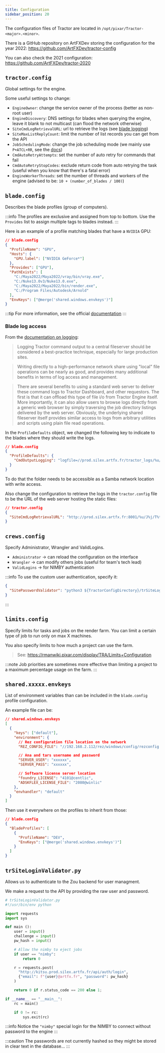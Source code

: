 ```yaml
---
title: Configuration
sidebar_position: 20
---
```


The configuration files of Tractor are located in `/opt/pixar/Tractor-<major>.<minor>`.

There is a GitHub repository on ArtFXDev storing the configuration for the year 2022: https://github.com/ArtFXDev/tractor-config

You can also check the 2021 configuration: https://github.com/ArtFXDev/tractor-2020

## `tractor.config`

Global settings for the engine.

Some useful settings to change:

- `EngineOwner`: change the service owner of the process (better as non-root user)
- `EngineDiscovery`: DNS settings for blades when querying the engine, leave it blank to not multicast (can flood the network otherwise)
- `SiteCmdLogRetrievalURL`: url to retrieve the logs (see [blade logging](#blade-log-access))
- `SiteMaxListReplyCount`: limit the number of list records you can get from the API
- `JobSchedulingMode`: change the job scheduling mode (we mainly use `P+ATCL+RR`, see the [docs](https://rmanwiki.pixar.com/display/TRA/Scheduling+Modes))
- `CmdAutoRetryAttempts`: set the number of auto retry for commands that fail
- `CmdAutoRetryStopCodes`: exclude return code from auto retrying the task (useful when you know that there's a fatal error)
- `EngineWorkerThreads`: set the number of threads and workers of the engine (advised to be: `10 + (number_of_blades / 100)`)

## `blade.config`

Describes the blade profiles (group of computers).

:::info
The profiles are exclusive and assigned from top to bottom. Use the `Provides` list to assign multiple tags to blades instead.
:::

Here is an example of a profile matching blades that have a `NVIDIA` GPU:

```json
// blade.config
{
  "ProfileName": "GPU",
  "Hosts": {
    "GPU.label": ["NVIDIA GeForce*"]
  },
  "Provides": ["GPU"],
  "PathExists": [
    "C:/Maya2022/Maya2022/vray/bin/vray.exe",
    "C:/Nuke13.0v3/Nuke13.0.exe",
    "C:/Maya2022/Maya2022/bin/render.exe",
    "C:/Program Files/Autodesk/Arnold"
  ],
  "EnvKeys": ["@merge('shared.windows.envkeys')"]
}
```

:::tip
For more information, see the official [documentation](https://rmanwiki.pixar.com/display/TRA/Server+Profiles)
:::

### Blade log access

From the [documentation on logging](https://rmanwiki.pixar.com/display/TRA/Logging#Logging-directwritesLoggingCommandOutputtoaCentralFileserver):

> Logging Tractor command output to a central fileserver should be considered a best-practice technique, especially for large production sites.

> Writing directly to a high-performance network share using "local" file operations can be nearly as good, and provides many additional benefits in terms of log access and management.

> There are several benefits to using a standard web server to deliver these command logs to Tractor Dashboard, and other requestors. The first is that it can offload this type of file i/o from Tractor Engine itself. More importantly, it can also allow users to browse logs directly from a generic web browser by simply traversing the job directory listings delivered by the web server. Obviously, the underlying shared fileserver itself provides similar access to logs from arbitrary utilities and scripts using plain file read operations.

In the `ProfileDefaults` object, we changed the following key to indicate to the blades where they should write the logs.

```json
// blade.config
{
  "ProfileDefaults": {
    "CmdOutputLogging": "logfile=//prod.silex.artfx.fr/tractor_logs/%u/J%j/T%t.log"
  }
}
```

To do that the folder needs to be accessible as a Samba network location with write access.

Also change the configuration to retrieve the logs in the `tractor.config` file to be the URL of the web server hosting the static files:

```json
// tractor.config
{
  "SiteCmdLogRetrievalURL": "http://prod.silex.artfx.fr:8001/%u/J%j/T%t.log"
}
```

## `crews.config`

Specify Administrator, Wrangler and ValidLogins.

- `Administrator` -> can reload the configuration on the interface
- `Wrangler` -> can modify others jobs (useful for team's tech lead)
- `ValidLogins` -> for NIMBY authentication

:::info
To use the custom user authentication, specify it:

```json
{
  "SitePasswordValidator": "python3 ${TractorConfigDirectory}/trSiteLoginValidator.py"
}
```

:::

## `limits.config`

Specify limits for tasks and jobs on the render farm. You can limit a certain type of job to run only on max X machines.

You also specify limits to how much a project can use the farm.

> See: https://rmanwiki.pixar.com/display/TRA/Limits+Configuration

:::note
Job priorities are sometimes more effective than limiting a project to a maximum percentage usage on the farm.
:::

## `shared.xxxxx.envkeys`

List of environment variables than can be included in the `blade.config` profile configuration.

An example file can be:

```json
// shared.windows.envkeys
[
  {
    "keys": ["default"],
    "environment": {
      // Rez configuration file location on the network
      "REZ_CONFIG_FILE": "//192.168.2.112/rez/windows/config/rezconfig.py",

      // Ana and tars username and password
      "SERVER_USER": "xxxxxx",
      "SERVER_PASS": "xxxxxx",

      // Software license server location
      "foundry_LICENSE": "4101@centlic",
      "ADSKFLEX_LICENSE_FILE": "2080@winlic"
    },
    "envhandler": "default"
  }
]
```

Then use it everywhere on the profiles to inherit from those:

```json
// blade.config
{
  "BladeProfiles": [
    {
      "ProfileName": "DEV",
      "EnvKeys": ["@merge('shared.windows.envkeys')"]
    }
  ]
}
```

## `trSiteLoginValidator.py`

Allows us to authenticate to the Zou backend for user managment.

We make a request to the API by providing the raw user and password.

```python
# trSiteLoginValidator.py
#!/usr/bin/env python

import requests
import sys

def main ():
    user = input()
    challenge = input()
    pw_hash = input()

    # Allow the nimby to eject jobs
    if user == "nimby":
        return 0

    r = requests.post(
      "http://kitsu.prod.silex.artfx.fr/api/auth/login",
      {"email": f"{user}@artfx.fr", "password": pw_hash}
    )

    return 0 if r.status_code == 200 else 1;

if __name__ == "__main__":
    rc = main()

    if 0 != rc:
        sys.exit(rc)
```

:::info
Notice the `"nimby"` special login for the NIMBY to connect without password to the engine
:::

:::caution
The passwords are not currently hashed so they might be stored in clear text in the database...
:::
